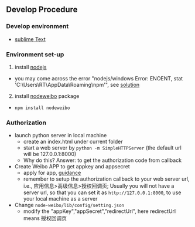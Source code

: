 ## Develop Procedure


### Develop environment
- [sublime Text](http://www.sublimetext.com/)

### Environment set-up
1. install [nodejs](http://nodejs.org/download/)
  - you may come across the error "nodejs/windows Error: ENOENT, stat 'C:\Users\RT\AppData\Roaming\npm'", see [solution](http://stackoverflow.com/questions/25093276/nodejs-windows-error-enoent-stat-c-users-rt-appdata-roaming-npm)

2. install [nodeweibo](https://www.npmjs.org/package/nodeweibo) package
  - `npm install nodeweibo`



### Authorization
- launch python server in local machine
  - create an index.html under current folder
  - start a web server by `python -m SimpleHTTPServer` (the default url will be 127.0.0.1:8000)
  - Why do this? Answer: to get the authorization code from callback
- Create Weibo APP to get appkey and appsecret
  - apply for app, [guidance](http://open.weibo.com/wiki/%E6%96%B0%E6%89%8B%E6%8C%87%E5%8D%97)
  - remember to setup the authorization callback to your web server url, i.e., 应用信息>高级信息>授权回调页; Usually you will not have a server url, so that you can set it as `http://127.0.0.1:8000`, to use your local machine as a server
- Change `node-weibo/lib/config/setting.json`
  - modify the "appKey","appSecret","redirectUrl", here redirectUrl means 授权回调页
 
 
